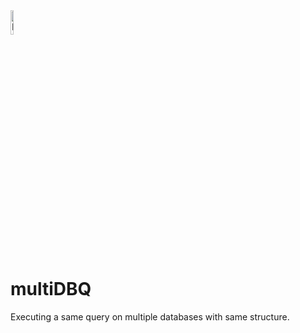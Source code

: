 <img src="https://raw.githubusercontent.com/takecontrolsoft/multiDBQ/refs/heads/main/multiDBQ.ico" alt="MultiDBQ by Take Control - software & infrastructure" width="10%">

# multiDBQ
Executing a same query on multiple databases with same structure.
